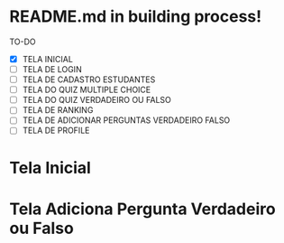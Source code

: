 # README.md in building process!

TO-DO
- [x] TELA INICIAL
- [ ] TELA DE LOGIN
- [ ] TELA DE CADASTRO ESTUDANTES
- [ ] TELA DO QUIZ MULTIPLE CHOICE
- [ ] TELA DO QUIZ VERDADEIRO OU FALSO
- [ ] TELA DE RANKING
- [ ] TELA DE ADICIONAR PERGUNTAS VERDADEIRO FALSO
- [ ] TELA DE PROFILE

# Tela Inicial

# Tela Adiciona Pergunta Verdadeiro ou Falso